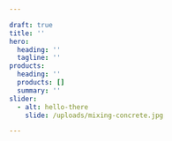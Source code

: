 ```yaml
---

draft: true
title: ''
hero:
  heading: ''
  tagline: ''
products:
  heading: ''
  products: []
  summary: ''
slider:
  - alt: hello-there
    slide: /uploads/mixing-concrete.jpg

---
```


